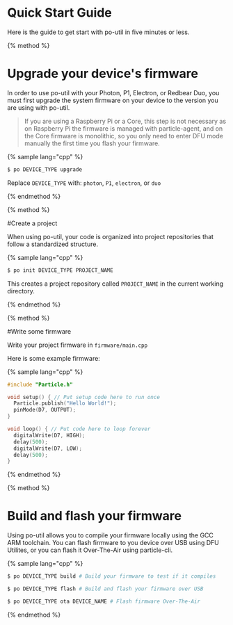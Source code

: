 # Quick Start Guide

Here is the guide to get start with po-util in five minutes or less.

{% method %}

# Upgrade your device's firmware

In order to use po-util with your Photon, P1, Electron, or Redbear Duo, you must first upgrade the system firmware on your device to the version you are using with po-util.

>If you are using a Raspberry Pi or a Core, this step is not necessary as on Raspberry Pi the firmware is managed with particle-agent, and on the Core firmware is monolithic, so you only need to enter DFU mode manually the first time you flash your firmware.

{% sample lang="cpp" %}
```bash
$ po DEVICE_TYPE upgrade
```

Replace `DEVICE_TYPE` with: `photon`, `P1`, `electron`, or `duo`


{% endmethod %}


{% method %}

#Create a project

When using po-util, your code is organized into project repositories that follow a standardized structure.

{% sample lang="cpp" %}

```bash
$ po init DEVICE_TYPE PROJECT_NAME
```

This creates a project repository called `PROJECT_NAME` in the current working directory.

{% endmethod %}



{% method %}

#Write some firmware

Write your project firmware in `firmware/main.cpp`

Here is some example firmware:

{% sample lang="cpp" %}

```cpp
#include "Particle.h"

void setup() { // Put setup code here to run once
  Particle.publish("Hello World!");
  pinMode(D7, OUTPUT);
}

void loop() { // Put code here to loop forever
  digitalWrite(D7, HIGH);
  delay(500);
  digitalWrite(D7, LOW);
  delay(500);
}
```

{% endmethod %}

{% method %}

# Build and flash your firmware

Using po-util allows you to compile your firmware locally using the GCC ARM toolchain.  You can flash firmware to you device over USB using DFU Utilites, or you can flash it Over-The-Air using particle-cli.

{% sample lang="cpp" %}

```bash
$ po DEVICE_TYPE build # Build your firmware to test if it compiles

$ po DEVICE_TYPE flash # Build and flash your firmware over USB

$ po DEVICE_TYPE ota DEVICE_NAME # Flash firmware Over-The-Air
```






{% endmethod %}
